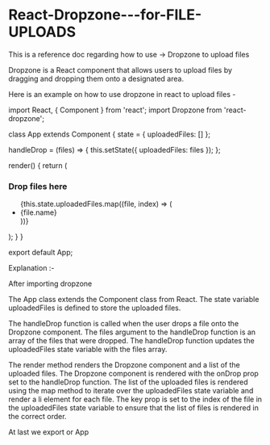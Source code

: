 # React-Dropzone---for-FILE-UPLOADS
This is a reference doc regarding how to use  -> Dropzone to upload files    


Dropzone is a React component that allows users to upload files by dragging and dropping them onto a designated area.


Here is an example on how to use dropzone in react to upload files -

import React, { Component } from 'react';
import Dropzone from 'react-dropzone';

class App extends Component {
  state = {
    uploadedFiles: []
  };

  handleDrop = (files) => {
    this.setState({
      uploadedFiles: files
    });
  };

  render() {
    return (
      <div>
        <Dropzone onDrop={this.handleDrop}>
          <h3>Drop files here</h3>
        </Dropzone>
        <ul>
          {this.state.uploadedFiles.map((file, index) => (
            <li key={index}>{file.name}</li>
          ))}
        </ul>
      </div>
    );
  }
}

export default App;



Explanation :- 

After importing dropzone 

The App class extends the Component class from React. The state variable uploadedFiles is defined to store the uploaded files.

The handleDrop function is called when the user drops a file onto the Dropzone component. The files argument to the handleDrop function is an array of the files that were dropped. The handleDrop function updates the uploadedFiles state variable with the files array.

The render method renders the Dropzone component and a list of the uploaded files. The Dropzone component is rendered with the onDrop prop set to the handleDrop function. The list of the uploaded files is rendered using the map method to iterate over the uploadedFiles state variable and render a li element for each file. The key prop is set to the index of the file in the uploadedFiles state variable to ensure that the list of files is rendered in the correct order.

At last we export or App
